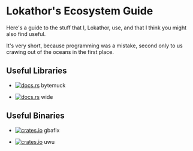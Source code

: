 
# Lokathor's Ecosystem Guide

Here's a guide to the stuff that I, Lokathor, use, and that I think you might also find useful.

It's very short, because programming was a mistake, second only to us crawing out of the oceans in the first place.

## Useful Libraries

* [![docs.rs](https://docs.rs/bytemuck/badge.svg)](https://docs.rs/bytemuck/) bytemuck

* [![docs.rs](https://docs.rs/wide/badge.svg)](https://docs.rs/wide/) wide

## Useful Binaries

* [![crates.io](https://img.shields.io/crates/v/gbafix.svg)](https://crates.io/crates/gbafix) gbafix

* [![crates.io](https://img.shields.io/crates/v/uwu.svg)](https://crates.io/crates/uwu) uwu
